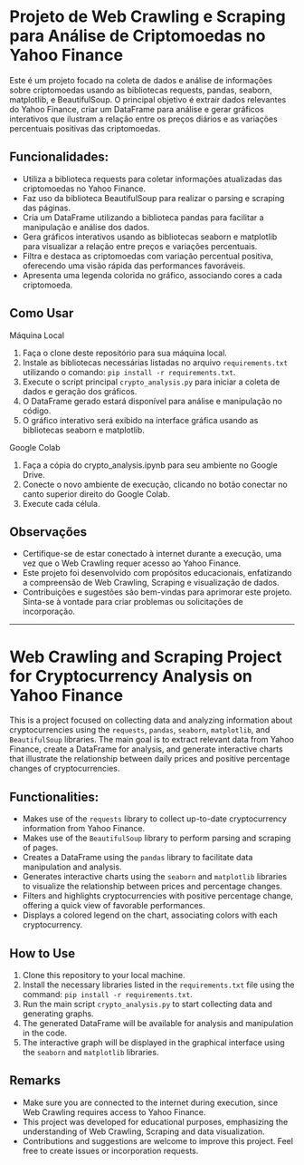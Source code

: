 # Projeto de Web Crawling e Scraping para Análise de Criptomoedas no Yahoo Finance

Este é um projeto focado na coleta de dados e análise de informações sobre criptomoedas usando as bibliotecas requests, pandas, seaborn, matplotlib, e BeautifulSoup. O principal objetivo é extrair dados relevantes do Yahoo Finance, criar um DataFrame para análise e gerar gráficos interativos que ilustram a relação entre os preços diários e as variações percentuais positivas das criptomoedas.

## Funcionalidades:

- Utiliza a biblioteca requests para coletar informações atualizadas das criptomoedas no Yahoo Finance.
- Faz uso da biblioteca BeautifulSoup para realizar o parsing e scraping das páginas.
- Cria um DataFrame utilizando a biblioteca pandas para facilitar a manipulação e análise dos dados.
- Gera gráficos interativos usando as bibliotecas seaborn e matplotlib para visualizar a relação entre preços e variações percentuais.
- Filtra e destaca as criptomoedas com variação percentual positiva, oferecendo uma visão rápida das performances favoráveis.
- Apresenta uma legenda colorida no gráfico, associando cores a cada criptomoeda.

## Como Usar

Máquina Local
1. Faça o clone deste repositório para sua máquina local.
2. Instale as bibliotecas necessárias listadas no arquivo `requirements.txt` utilizando o comando: `pip install -r requirements.txt`.
3. Execute o script principal `crypto_analysis.py` para iniciar a coleta de dados e geração dos gráficos.
4. O DataFrame gerado estará disponível para análise e manipulação no código.
5. O gráfico interativo será exibido na interface gráfica usando as bibliotecas seaborn e matplotlib.

Google Colab
1. Faça a cópia do crypto_analysis.ipynb para seu ambiente no Google Drive.
2. Conecte o novo ambiente de execução, clicando no botão conectar no canto superior direito do Google Colab.
3. Execute cada célula.

## Observações

- Certifique-se de estar conectado à internet durante a execução, uma vez que o Web Crawling requer acesso ao Yahoo Finance.
- Este projeto foi desenvolvido com propósitos educacionais, enfatizando a compreensão de Web Crawling, Scraping e visualização de dados.
- Contribuições e sugestões são bem-vindas para aprimorar este projeto. Sinta-se à vontade para criar problemas ou solicitações de incorporação.

---

# Web Crawling and Scraping Project for Cryptocurrency Analysis on Yahoo Finance

This is a project focused on collecting data and analyzing information about cryptocurrencies using the `requests`, `pandas`, `seaborn`, `matplotlib`, and `BeautifulSoup` libraries. The main goal is to extract relevant data from Yahoo Finance, create a DataFrame for analysis, and generate interactive charts that illustrate the relationship between daily prices and positive percentage changes of cryptocurrencies.

## Functionalities:

- Makes use of the `requests` library to collect up-to-date cryptocurrency information from Yahoo Finance.
- Makes use of the `BeautifulSoup` library to perform parsing and scraping of pages.
- Creates a DataFrame using the `pandas` library to facilitate data manipulation and analysis.
- Generates interactive charts using the `seaborn` and `matplotlib` libraries to visualize the relationship between prices and percentage changes.
- Filters and highlights cryptocurrencies with positive percentage change, offering a quick view of favorable performances.
- Displays a colored legend on the chart, associating colors with each cryptocurrency.

## How to Use

1. Clone this repository to your local machine.
2. Install the necessary libraries listed in the `requirements.txt` file using the command: `pip install -r requirements.txt`.
3. Run the main script `crypto_analysis.py` to start collecting data and generating graphs.
4. The generated DataFrame will be available for analysis and manipulation in the code.
5. The interactive graph will be displayed in the graphical interface using the `seaborn` and `matplotlib` libraries.

## Remarks

- Make sure you are connected to the internet during execution, since Web Crawling requires access to Yahoo Finance.
- This project was developed for educational purposes, emphasizing the understanding of Web Crawling, Scraping and data visualization.
- Contributions and suggestions are welcome to improve this project. Feel free to create issues or incorporation requests.
